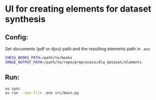 # UI for creating elements for dataset synthesis

## Config:

Set documents (pdf or djvu) path and the resulting elements path in `.env`

```sh
CHESS_BOOKS_PATH=/path/to/books
IMAGE_OUTPUT_PATH=/path/to/repo/preprocess/dla_dataset/elements
```

## Run:

```sh
uv sync
uv run --env-file .env src/main.py
```

